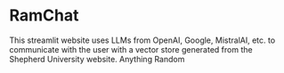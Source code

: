 # RamChat
This streamlit website uses LLMs from OpenAI, Google, MistralAI, etc. to communicate with the user with a vector store generated from the Shepherd University website. 
Anything Random